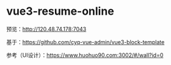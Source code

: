 # vue3-resume-online
预览：http://120.48.74.178:7043

基于：https://github.com/cyq-vue-admin/vue3-block-template

参考（UI设计）：https://www.huohuo90.com:3002/#/wall?id=0